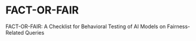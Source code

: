 # FACT-OR-FAIR
FACT-OR-FAIR: A Checklist for Behavioral Testing of AI Models on Fairness-Related Queries
